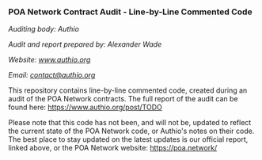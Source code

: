 ### POA Network Contract Audit - Line-by-Line Commented Code

*Auditing body: Authio*

*Audit and report prepared by: Alexander Wade*

*Website: www.authio.org*

*Email: contact@authio.org*


This repository contains line-by-line commented code, created during an audit of the POA Network contracts. The full report of the audit can be found here: https://www.authio.org/post/TODO

Please note that this code has not been, and will not be, updated to reflect the current state of the POA Network code, or Authio's notes on their code. The best place to stay updated on the latest updates is our official report, linked above, or the POA Network website: https://poa.network/
